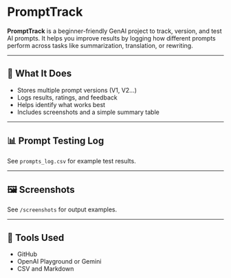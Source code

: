 # PromptTrack

**PromptTrack** is a beginner-friendly GenAI project to track, version, and test AI prompts. It helps you improve results by logging how different prompts perform across tasks like summarization, translation, or rewriting.

---

## 📌 What It Does
- Stores multiple prompt versions (V1, V2…)
- Logs results, ratings, and feedback
- Helps identify what works best
- Includes screenshots and a simple summary table

---

## 📊 Prompt Testing Log
See `prompts_log.csv` for example test results.

---

## 🖼️ Screenshots
See `/screenshots` for output examples.

---

## 🧰 Tools Used
- GitHub
- OpenAI Playground or Gemini
- CSV and Markdown

